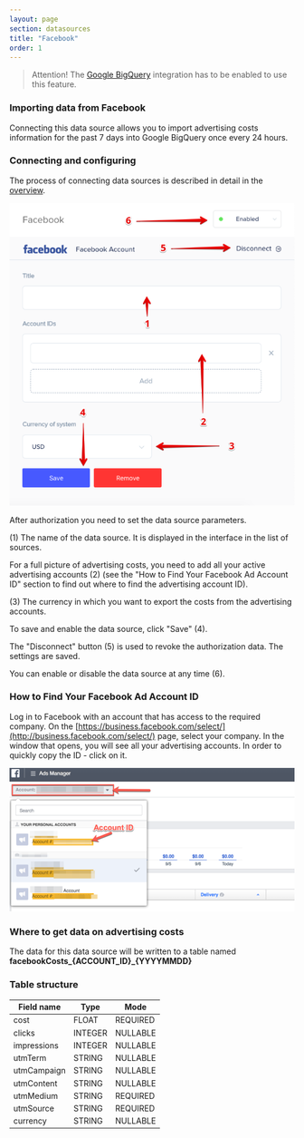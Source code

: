 ```yaml
---
layout: page
section: datasources
title: "Facebook"
order: 1
---
```


> Attention! The [Google BigQuery](/integrations/google-bigquery) integration has to be enabled to use this feature.

### Importing data from Facebook

Connecting this data source allows you to import advertising costs information for the past 7 days into Google BigQuery once every 24 hours.

### Connecting and configuring

The process of connecting data sources is described in detail in the [overview](https://docs.segmentstream.com/datasources/index).

![](/img/fb.2.png)

After authorization you need to set the data source parameters.

(1) The name of the data source. It is displayed in the interface in the list of sources.

For a full picture of advertising costs, you need to add all your active advertising accounts (2) (see the "How to Find Your Facebook Ad Account ID" section to find out where to find the advertising account ID).

(3) The currency in which you want to export the costs from the advertising accounts.

To save and enable the data source, click "Save" (4).

The "Disconnect" button (5) is used to revoke the authorization data. The settings are saved.

You can enable or disable the data source at any time (6).

### How to Find Your Facebook Ad Account ID

Log in to Facebook with an account that has access to the required company. On the [https://business.facebook.com/select/](http://business.facebook.com/select/) page, select your company. In the window that opens, you will see all your advertising accounts. In order to quickly copy the ID - click on it.

![](/img/facebook_get_id.png)

### Where to get data on advertising costs

The data for this data source will be written to a table named **facebookCosts_{ACCOUNT_ID}_{YYYYMMDD}**

### Table structure

Field name|Type|Mode
--- | --- | ---
cost | FLOAT | REQUIRED
clicks | INTEGER | NULLABLE
impressions | INTEGER | NULLABLE
utmTerm | STRING | NULLABLE
utmCampaign | STRING | NULLABLE
utmContent | STRING | NULLABLE
utmMedium | STRING | REQUIRED
utmSource | STRING | REQUIRED
currency | STRING | NULLABLE
